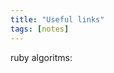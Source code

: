 ```yaml
---
title: "Useful links"
tags: [notes]
---
```


ruby algoritms:

[](http://www.kanwei.com/algorithms/)

[](https://github.com/sagivo/algorithms)
